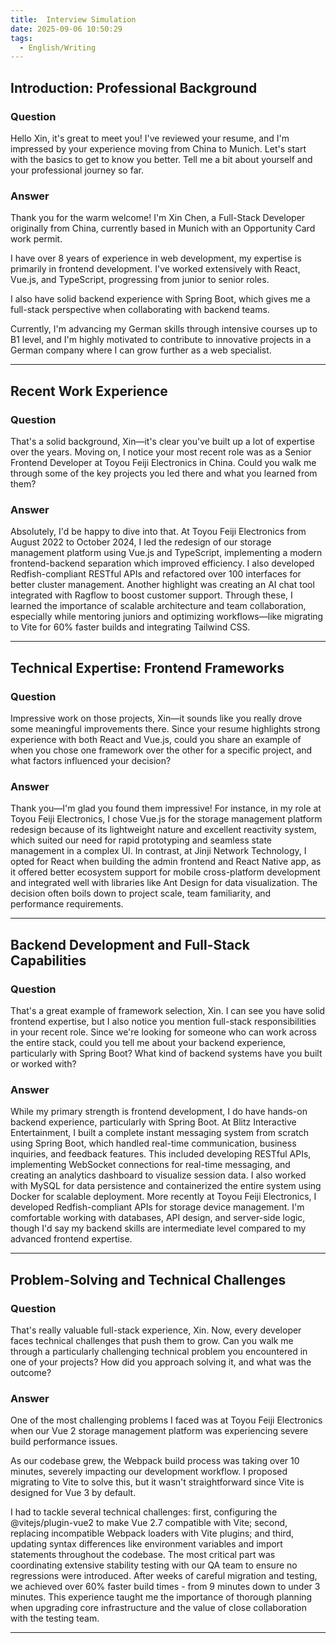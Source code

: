 ```yaml
---
title:  Interview Simulation
date: 2025-09-06 10:50:29
tags: 
  - English/Writing
---
```


## Introduction: Professional Background

### Question

Hello Xin, it's great to meet you! I've reviewed your resume, and I'm impressed by your experience moving from China to Munich. Let's start with the basics to get to know you better. Tell me a bit about yourself and your professional journey so far.  

### Answer

Thank you for the warm welcome! I'm Xin Chen, a Full-Stack Developer originally from China, currently based in Munich with an Opportunity Card work permit.

I have over 8 years of experience in web development, my expertise is primarily in frontend development. I've worked extensively with React, Vue.js, and TypeScript, progressing from junior to senior roles.

I also have solid backend experience with Spring Boot, which gives me a full-stack perspective when collaborating with backend teams.

Currently, I'm advancing my German skills through intensive courses up to B1 level, and I'm highly motivated to contribute to innovative projects in a German company where I can grow further as a web specialist.

---

## Recent Work Experience

### Question

That's a solid background, Xin—it's clear you've built up a lot of expertise over the years. Moving on, I notice your most recent role was as a Senior Frontend Developer at Toyou Feiji Electronics in China. Could you walk me through some of the key projects you led there and what you learned from them?

### Answer

Absolutely, I'd be happy to dive into that. At Toyou Feiji Electronics from August 2022 to October 2024, I led the redesign of our storage management platform using Vue.js and TypeScript, implementing a modern frontend-backend separation which improved efficiency. I also developed Redfish-compliant RESTful APIs and refactored over 100 interfaces for better cluster management. Another highlight was creating an AI chat tool integrated with Ragflow to boost customer support. Through these, I learned the importance of scalable architecture and team collaboration, especially while mentoring juniors and optimizing workflows—like migrating to Vite for 60% faster builds and integrating Tailwind CSS.

---

## Technical Expertise: Frontend Frameworks

### Question

Impressive work on those projects, Xin—it sounds like you really drove some meaningful improvements there. Since your resume highlights strong experience with both React and Vue.js, could you share an example of when you chose one framework over the other for a specific project, and what factors influenced your decision?

### Answer

Thank you—I'm glad you found them impressive! For instance, in my role at Toyou Feiji Electronics, I chose Vue.js for the storage management platform redesign because of its lightweight nature and excellent reactivity system, which suited our need for rapid prototyping and seamless state management in a complex UI. In contrast, at Jinji Network Technology, I opted for React when building the admin frontend and React Native app, as it offered better ecosystem support for mobile cross-platform development and integrated well with libraries like Ant Design for data visualization. The decision often boils down to project scale, team familiarity, and performance requirements.

---

## Backend Development and Full-Stack Capabilities

### Question

That's a great example of framework selection, Xin. I can see you have solid frontend expertise, but I also notice you mention full-stack responsibilities in your recent role. Since we're looking for someone who can work across the entire stack, could you tell me about your backend experience, particularly with Spring Boot? What kind of backend systems have you built or worked with?

### Answer

While my primary strength is frontend development, I do have hands-on backend experience, particularly with Spring Boot. At Blitz Interactive Entertainment, I built a complete instant messaging system from scratch using Spring Boot, which handled real-time communication, business inquiries, and feedback features. This included developing RESTful APIs, implementing WebSocket connections for real-time messaging, and creating an analytics dashboard to visualize session data. I also worked with MySQL for data persistence and containerized the entire system using Docker for scalable deployment. More recently at Toyou Feiji Electronics, I developed Redfish-compliant APIs for storage device management. I'm comfortable working with databases, API design, and server-side logic, though I'd say my backend skills are intermediate level compared to my advanced frontend expertise.

---

## Problem-Solving and Technical Challenges

### Question

That's really valuable full-stack experience, Xin. Now, every developer faces technical challenges that push them to grow. Can you walk me through a particularly challenging technical problem you encountered in one of your projects? How did you approach solving it, and what was the outcome?

### Answer

One of the most challenging problems I faced was at Toyou Feiji Electronics when our Vue 2 storage management platform was experiencing severe build performance issues.

As our codebase grew, the Webpack build process was taking over 10 minutes, severely impacting our development workflow. I proposed migrating to Vite to solve this, but it wasn't straightforward since Vite is designed for Vue 3 by default.

I had to tackle several technical challenges: first, configuring the @vitejs/plugin-vue2 to make Vue 2.7 compatible with Vite; second, replacing incompatible Webpack loaders with Vite plugins; and third, updating syntax differences like environment variables and import statements throughout the codebase. The most critical part was coordinating extensive stability testing with our QA team to ensure no regressions were introduced. After weeks of careful migration and testing, we achieved over 60% faster build times - from 9 minutes down to under 3 minutes. This experience taught me the importance of thorough planning when upgrading core infrastructure and the value of close collaboration with the testing team.

---
